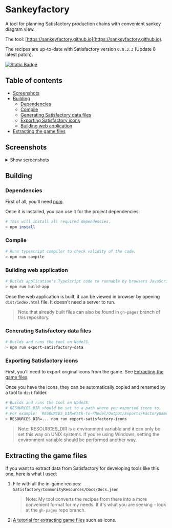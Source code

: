 # Sankeyfactory
A tool for planning Satisfactory production chains with convenient sankey diagram view.

The tool: [https://sankeyfactory.github.io](https://sankeyfactory.github.io).

The recipes are up-to-date with Satisfactory version `0.8.3.3` (Update 8 latest patch).

[![Static Badge](https://img.shields.io/badge/Buy%20me%20a%20coffee-Donate-green?style=for-the-badge&logo=buymeacoffee&logoColor=green)](https://buymeacoffee.com/andev0)

## Table of contents

- [Screenshots](#screenshots)
- [Building](#building)
    - [Dependencies](#dependencies)
    - [Compile](#compile)
    - [Generating Satisfactory data files](#generating-satisfactory-data-files)
    - [Exporting Satisfactory icons](#exporting-satisfactory-icons)
    - [Building web application](#building-web-application)
- [Extracting the game files](#extracting-the-game-files)

## Screenshots

<details>

<summary>Show screenshots</summary>

![Canvas](screenshots/Canvas.png)

![Node configuration](screenshots/Node%20configuration.png)

</details>

## Building

### Dependencies

First of all, you'll need [npm](https://docs.npmjs.com/downloading-and-installing-node-js-and-npm).

Once it is installed, you can use it for the project dependencies:

```bash
# This will install all required dependencies.
> npm install
```

### Compile

```bash
# Runs typescript compiler to check validity of the code.
> npm run compile
```

### Building web application

```bash
# Builds application's TypeScript code to runnable by browsers JavaScript.
> npm run build-app
```

Once the web application is built, it can be viewed in browser by opening `dist/index.html` file. It doesn't need a server to run.

> Note that already built files can also be found in `gh-pages` branch of this repository.

### Generating Satisfactory data files

```bash
# Builds and runs the tool on NodeJS.
> npm run export-satisfactory-data
```

### Exporting Satisfactory icons

First, you'll need to export original icons from the game. See [Extracting the game files](#extracting-the-game-files).

Once you have the icons, they can be automatically copied and renamed by a tool to `dist` folder.

```bash
# Builds and runs the tool on NodeJS.
# RESOURCES_DIR should be set to a path where you exported icons to.
# For example: `RESOURCES_DIR=Path-To-FModel/Output/Exports/FactoryGame/Content`
> RESOURCES_DIR=... npm run export-satisfactory-icons
```

> Note: RESOURCES_DIR is a environment variable and it can only be set this way on UNIX systems.
> If you're using Windows, setting the environment variable should be performed another way.

## Extracting the game files

If you want to extract data from Satisfactory for developing tools like this one, here is what I used:

1. File with all the in-game recipes: `Satisfactory/CommunityResources/Docs/Docs.json`

    > Note: My tool converts the recipes from there into a more convenient format for my needs. If it's what you are seeking - look at the `gh-pages` repo branch.

2. [A tutorial for extracting game files](https://docs.ficsit.app/satisfactory-modding/latest/Development/ExtractGameFiles.html) such as icons.
